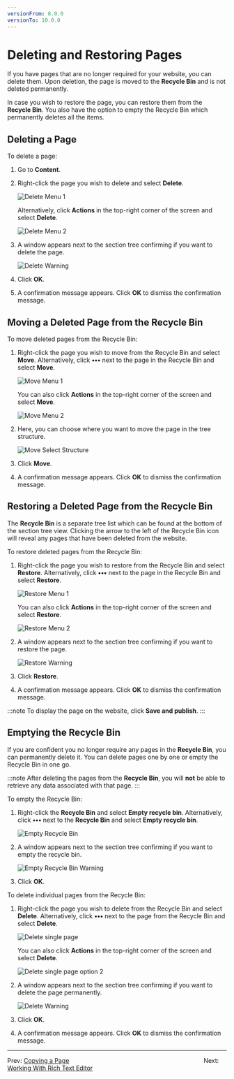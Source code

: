 ```yaml
---
versionFrom: 8.0.0
versionTo: 10.0.0
---
```


# Deleting and Restoring Pages

If you have pages that are no longer required for your website, you can delete them. Upon deletion, the page is moved to the **Recycle Bin** and is not deleted permanently.

In case you wish to restore the page, you can restore them from the **Recycle Bin**. You also have the option to empty the Recycle Bin which permanently deletes all the items.

## Deleting a Page

To delete a page:

1. Go to **Content**.
2. Right-click the page you wish to delete and select **Delete**.

    ![Delete Menu 1](images/Delete-menu-v9.png)

    Alternatively, click **Actions** in the top-right corner of the screen and select **Delete**.

    ![Delete Menu 2](images/Delete-menu2-v9.png)
3. A window appears next to the section tree confirming if you want to delete the page.

     ![Delete Warning](images/Delete-warning-v9.png)

4. Click **OK**.
5. A confirmation message appears. Click **OK** to dismiss the confirmation message.

## Moving a Deleted Page from the Recycle Bin

To move deleted pages from the Recycle Bin:

1. Right-click the page you wish to move from the Recycle Bin and select **Move**. Alternatively, click **•••** next to the page in the Recycle Bin and select **Move**.

    ![Move Menu 1](images/Move-menu-v9.png)

    You can also click **Actions** in the top-right corner of the screen and select **Move**.

    ![Move Menu 2](images/Move-menu2-v9.png)

2. Here, you can choose where you want to move the page in the tree structure.

     ![Move Select Structure](images/Move-selection-v9.png)
3. Click **Move**.
4. A confirmation message appears. Click **OK** to dismiss the confirmation message.

## Restoring a Deleted Page from the Recycle Bin

The **Recycle Bin** is a separate tree list which can be found at the bottom of the section tree view. Clicking the arrow to the left of the Recycle Bin icon will reveal any pages that have been deleted from the website.

To restore deleted pages from the Recycle Bin:

1. Right-click the page you wish to restore from the Recycle Bin and select **Restore**. Alternatively, click **•••** next to the page in the Recycle Bin and select **Restore**.

    ![Restore Menu 1](images/Restore-menu-v9.png)

    You can also click **Actions** in the top-right corner of the screen and select **Restore**.

    ![Restore Menu 2](images/Restore-menu2-v9.png)

2. A window appears next to the section tree confirming if you want to restore the page.

     ![Restore Warning](images/Restore-warning-v9.png)
3. Click **Restore**.
4. A confirmation message appears. Click **OK** to dismiss the confirmation message.

:::note
To display the page on the website, click **Save and publish**.
:::

## Emptying the Recycle Bin

If you are confident you no longer require any pages in the **Recycle Bin**, you can permanently delete it. You can delete pages one by one or empty the Recycle Bin in one go.

:::note
After deleting the pages from the **Recycle Bin**, you will **not** be able to retrieve any data associated with that page.
:::

To empty the Recycle Bin:

1. Right-click the **Recycle Bin** and select **Empty recycle bin**. Alternatively, click **•••** next to the **Recycle Bin** and select **Empty recycle bin**.

    ![Empty Recycle Bin](images/Empty-recycle-bin-v9.png)
2. A window appears next to the section tree confirming if you want to empty the recycle bin.

     ![Empty Recycle Bin Warning](images/Empty-warning-v9.png)
3. Click **OK**.

To delete individual pages from the Recycle Bin:

1. Right-click the page you wish to delete from the Recycle Bin and select **Delete**. Alternatively, click **•••** next to the page from the Recycle Bin and select **Delete**.

    ![Delete single page](images/Delete-single-page-v9.png)

    You can also click **Actions** in the top-right corner of the screen and select **Delete**.

    ![Delete single page option 2](images/Delete-single-page2-v9.png)

2. A window appears next to the section tree confirming if you want to delete the page permanently.

     ![Delete Warning](images/Delete-warning1-v9.png)
3. Click **OK**.
4. A confirmation message appears. Click **OK** to dismiss the confirmation message.

---

Prev: [Copying a Page](../Copying-a-Page/index.md) &emsp; &emsp; &emsp; &emsp; &emsp; &emsp; &emsp; &emsp; &emsp; &emsp; &emsp; &emsp; &emsp; &emsp; &emsp; &emsp; &emsp; Next: [Working With Rich Text Editor](../../Working-with-Content/index.md)
